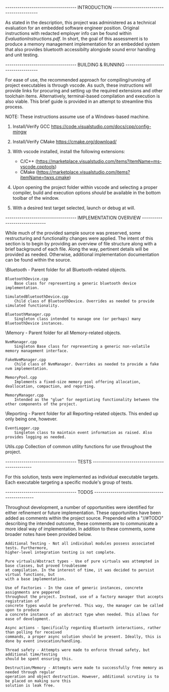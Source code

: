 ----------------------------------- INTRODUCTION -----------------------------------------

As stated in the description, this project was administered as a technical evaluation for an
embedded software engineer position. Original instructions with redacted employer info
can be found within _EvaluationInstructions.pdf_. In short, the goal of this assessment
is to produce a memory management implementation for an embedded system that also provides 
bluetooth accessibilty alongisde sound error handling and unit testing.

----------------------------------- BUILDING & RUNNING -----------------------------------

For ease of use, the recommended approach for compiling/running of project executables is
through vscode. As such, these instructions will provide links for procuring and setting up
the required extensions and other toolchain items. Alternatively, terminal-based compilation
and execution is also viable. This brief guide is provided in an attempt to streamline this process.

NOTE: These instructions assume use of a Windows-based machine.

1. Install/Verify GCC 
    https://code.visualstudio.com/docs/cpp/config-mingw
 
2. Install/Verify CMake
    https://cmake.org/download/

3. With vscode installed, install the following extensions:
    - C/C++ (https://marketplace.visualstudio.com/items?itemName=ms-vscode.cpptools)
    - CMake (https://marketplace.visualstudio.com/items?itemName=twxs.cmake)

4. Upon opening the project folder within vscode and selecting a proper compiler, build
    and execution options *should* be available in the bottom toolbar of the window.

5. With a desired test target selected, launch or debug at will. 

----------------------------------- IMPLEMENTATION OVERVIEW ------------------------------

While much of the provided sample source was preserved, some restructuring and functionality
changes were applied. The intent of this section is to begin by providing an overview of file
structure along with a brief background of each file. Along the way, pertinent details will
be provided as needed. Otherwise, additional implementation documentation can be found within
the source.

\Bluetooth - Parent folder for all Bluetooth-related objects.

    BluetoothDevice.cpp
        Base class for representing a generic bluetooth device implementation.

    SimulatedBluetoothDevice.cpp
        Child class of BluetoothDevice. Overrides as needed to provide simulated functionality.

    BluetoothManager.cpp
        Singleton class intended to manage one (or perhaps) many BluetoothDevice instances.

\Memory - Parent folder for all Memory-related objects.

    NvmManager.cpp
        Singleton Base class for representing a generic non-volatile memory management interface.

    FakeNvmManager.cpp
        Child class of NvmManager. Overrides as needed to provide a fake nvm implementation.

    MemoryPool.cpp
        Implements a fixed-size memory pool offering allocation, deallocation, compaction, and reporting.

    MemoryManager.cpp
        Intended as the "glue" for negotiating functionality between the other components of the project.

\Reporting - Parent folder for all Reporting-related objects. This ended up only being one, however.

    EventLogger.cpp
        Singleton class to maintain event information as raised. Also provides logging as needed.

Utils.cpp
    Collection of common utility functions for use throughout the project.

----------------------------------- TESTS ------------------------------------------------

For this solution, tests were implemented as individual executable targets. Each executable
targeting a specific module's group of tests.

----------------------------------- TODOS ------------------------------------------------

Throughout development, a number of opportunities were identified for either refinement
or future implementation. These opportunities have been added as comments within the project
source. Prepended with a "//#TODO" describing the intended outcome, these comments are to 
communicate a more ideal way of implementation. In addition to these comments, some broader
notes have been provided below.

    Additional Testing - Not all individual modules possess associated tests. Furthermore,
    higher-level integration testing is not complete.

    Pure virtuals/Abstract types - Use of pure virtuals was attempted in base classes, but proved troublesome
    at compilation. In the interest of time, it was decided to persist virtual functions, but
    with a base implementation.

    Use of Factories - In the case of generic instances, concrete assignments are peppered
    throughout the project. Instead, use of a factory manager that accepts registration of
    concrete types would be preferred. This way, the manager can be called upon to produce
    a concrete instance of an abstract type when needed. This allows for ease of development.

    Async actions - Specifically regarding Bluetooth interactions, rather than polling for received
    commands, a proper async solution should be present. Ideally, this is done by event invocation/handling.

    Thread safety - Attempts were made to enforce thread safety, but additional time/testing
    should be spent ensuring this.

    Destruction/Memory - Attempts were made to successfully free memory as needed through regular
    operation and object destruction. However, additional scrutiny is to be placed on making sure this
    solution is leak free.
